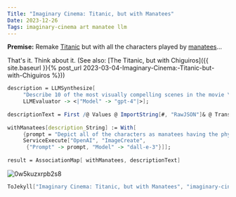 ```yaml
---
Title: "Imaginary Cinema: Titanic, but with Manatees"
Date: 2023-12-26
Tags: imaginary-cinema art manatee llm
---
```


**Premise:**  Remake [Titanic](https://en.wikipedia.org/wiki/Titanic_(1997_film)) but with all the characters played by [manatees](https://en.wikipedia.org/wiki/Manatee)...

That's it. Think about it. (See also: [The Titanic, but with Chiguiros]({{ site.baseurl }}{% post_url 2023-03-04-Imaginary-Cinema:-Titanic-but-with-Chiguiros %}))

```mathematica
description = LLMSynthesize[
     "Describe 10 of the most visually compelling scenes in the movie \"Titanic\" with Leonardo DiCaprio.  Describe the visual aspects of the background and the characters look like, without their names, using descriptive language. Make each description a separate string in a JSON list", 
     LLMEvaluator -> <|"Model" -> "gpt-4"|>]; 
 
descriptionText = First /@ Values @ ImportString[#, "RawJSON"]& @ Transliterate[description]; 
 
withManatees[description_String] := With[
     {prompt = "Depict all of the characters as manatees having the physical descriptions in the text.  Create these in a photorealistic cinematic style, as if in a movie. The scene is: " <> description}, 
     ServiceExecute["OpenAI", "ImageCreate", 
      {"Prompt" -> prompt, "Model" -> "dall-e-3"}]]; 
 
result = AssociationMap[ withManatees, descriptionText]
```

![0w5kuzxrpb2s8](/blog/images/2023/12/26/0w5kuzxrpb2s8.png)

```mathematica
ToJekyll["Imaginary Cinema: Titanic, but with Manatees", "imaginary-cinema art manatees llm"]
```
